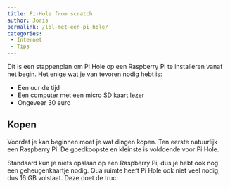 ```yaml
---
title: Pi-Hole from scratch
author: Joris
permalink: /lol-met-een-pi-hole/
categories:
 - Internet
 - Tips
---
```




Dit is een stappenplan om Pi Hole op een Raspberry Pi te installeren vanaf het begin. Het enige wat je van tevoren nodig hebt is:

- Een uur de tijd
- Een computer met een micro SD kaart lezer
- Ongeveer 30 euro

## Kopen
Voordat je kan beginnen moet je wat dingen kopen. Ten eerste natuurlijk een Raspberry Pi. De goedkoopste en kleinste is voldoende voor Pi Hole.

<script type="text/javascript">var bol_sitebar={"id":"bol_1606041654706", "baseUrl":"partner.bol.com","urlPrefix":"https://aai.bol.com/openapi/services/aai/","productId":"productid=9300000014844610","familyId":"","site_id":"1122314","target":true,"rating":true,"price":true,"deliveryDescription":true,"button":true,"link_name":"Raspberry%20Pi%20Zero%20WH%20%28voorgesoldeerde%20headers%29","link_subid":"","background_color":"#FFFFFF","text_color":"#CB0100","link_color":"#0000FF"};</script><script type="text/javascript" src="https://partner.bol.com/promotion/static/js/partnerProductlink.js" id="bol_1606041654706"></script>

Standaard kun je niets opslaan op een Raspberry Pi, dus je hebt ook nog een geheugenkaartje nodig. Qua ruimte heeft Pi Hole ook niet veel nodig, dus 16 GB volstaat. Deze doet de truc:

<script type="text/javascript">var bol_sitebar={"id":"bol_1606042535370", "baseUrl":"partner.bol.com","urlPrefix":"https://aai.bol.com/openapi/services/aai/","productId":"productid=9200000080737259","familyId":"","site_id":"1122314","target":true,"rating":true,"price":true,"deliveryDescription":true,"button":true,"link_name":"SanDisk%20Ultra%20Micro%20SDHC%2016GB%20-%20UHSI%20%26%20A1%20-%20me...","link_subid":"","background_color":"#FFFFFF","text_color":"#CB0100","link_color":"#0000FF"};</script><script type="text/javascript" src="https://partner.bol.com/promotion/static/js/partnerProductlink.js" id="bol_1606042535370"></script>

